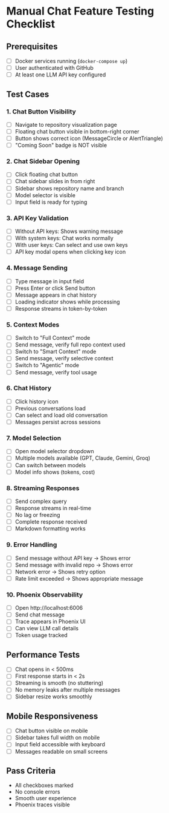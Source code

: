 # Manual Chat Feature Testing Checklist

## Prerequisites
- [ ] Docker services running (`docker-compose up`)
- [ ] User authenticated with GitHub
- [ ] At least one LLM API key configured

## Test Cases

### 1. Chat Button Visibility
- [ ] Navigate to repository visualization page
- [ ] Floating chat button visible in bottom-right corner
- [ ] Button shows correct icon (MessageCircle or AlertTriangle)
- [ ] "Coming Soon" badge is NOT visible

### 2. Chat Sidebar Opening
- [ ] Click floating chat button
- [ ] Chat sidebar slides in from right
- [ ] Sidebar shows repository name and branch
- [ ] Model selector is visible
- [ ] Input field is ready for typing

### 3. API Key Validation
- [ ] Without API keys: Shows warning message
- [ ] With system keys: Chat works normally
- [ ] With user keys: Can select and use own keys
- [ ] API key modal opens when clicking key icon

### 4. Message Sending
- [ ] Type message in input field
- [ ] Press Enter or click Send button
- [ ] Message appears in chat history
- [ ] Loading indicator shows while processing
- [ ] Response streams in token-by-token

### 5. Context Modes
- [ ] Switch to "Full Context" mode
- [ ] Send message, verify full repo context used
- [ ] Switch to "Smart Context" mode
- [ ] Send message, verify selective context
- [ ] Switch to "Agentic" mode
- [ ] Send message, verify tool usage

### 6. Chat History
- [ ] Click history icon
- [ ] Previous conversations load
- [ ] Can select and load old conversation
- [ ] Messages persist across sessions

### 7. Model Selection
- [ ] Open model selector dropdown
- [ ] Multiple models available (GPT, Claude, Gemini, Groq)
- [ ] Can switch between models
- [ ] Model info shows (tokens, cost)

### 8. Streaming Responses
- [ ] Send complex query
- [ ] Response streams in real-time
- [ ] No lag or freezing
- [ ] Complete response received
- [ ] Markdown formatting works

### 9. Error Handling
- [ ] Send message without API key → Shows error
- [ ] Send message with invalid repo → Shows error
- [ ] Network error → Shows retry option
- [ ] Rate limit exceeded → Shows appropriate message

### 10. Phoenix Observability
- [ ] Open http://localhost:6006
- [ ] Send chat message
- [ ] Trace appears in Phoenix UI
- [ ] Can view LLM call details
- [ ] Token usage tracked

## Performance Tests
- [ ] Chat opens in < 500ms
- [ ] First response starts in < 2s
- [ ] Streaming is smooth (no stuttering)
- [ ] No memory leaks after multiple messages
- [ ] Sidebar resize works smoothly

## Mobile Responsiveness
- [ ] Chat button visible on mobile
- [ ] Sidebar takes full width on mobile
- [ ] Input field accessible with keyboard
- [ ] Messages readable on small screens

## Pass Criteria
- All checkboxes marked
- No console errors
- Smooth user experience
- Phoenix traces visible
